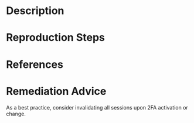 # Description


# Reproduction Steps


# References


# Remediation Advice

As a best practice, consider invalidating all sessions upon 2FA activation or change.
